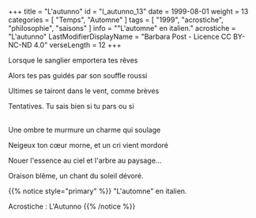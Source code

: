 +++
title = "L'autunno"
id = "l_autunno_13"
date = 1999-08-01
weight = 13
categories = [ "Temps", "Automne" ]
tags = [ "1999", "acrostiche", "philosophie", "saisons" ]
info = "\"L'automne\" en italien."
acrostiche = "L'autunno"
LastModifierDisplayName = "Barbara Post - Licence CC BY-NC-ND 4.0"
verseLength = 12
+++

Lorsque le sanglier emportera tes rêves

Alors tes pas guidés par son souffle roussi

Ultimes se tairont dans le vent, comme brèves

Tentatives. Tu sais bien si tu pars ou si

 \
Une ombre te murmure un charme qui soulage

Neigeux ton cœur morne, et un cri vient mordoré

Nouer l'essence au ciel et l'arbre au paysage...

Oraison blême, un chant du soleil dévoré.

{{% notice style="primary" %}}
\"L'automne\" en italien.

Acrostiche : L'Autunno
{{% /notice %}}
